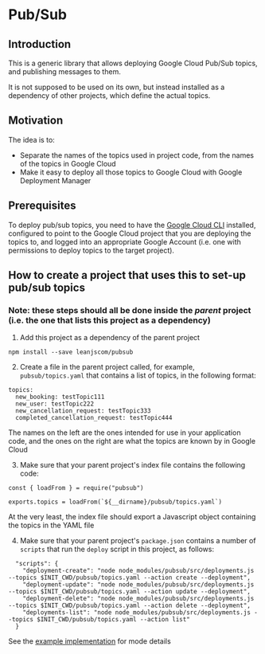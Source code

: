 # Pub/Sub


## Introduction

This is a generic library that allows deploying Google Cloud Pub/Sub topics, and publishing messages to them.

It is not supposed to be used on its own, but instead installed as a dependency of other projects, which define the actual topics.

## Motivation

The idea is to:

- Separate the names of the topics used in project code, from the names of the topics in Google Cloud
- Make it easy to deploy all those topics to Google Cloud with Google Deployment Manager


## Prerequisites

To deploy pub/sub topics, you need to have the [Google Cloud CLI](https://cloud.google.com/sdk/) installed, configured to point to the Google Cloud project that you are deploying the topics to, and logged into an appropriate Google Account (i.e. one with permissions to deploy topics to the target project).


## How to create a project that uses this to set-up pub/sub topics

### Note: these steps should all be done inside the *parent* project (i.e. the one that lists this project as a dependency)


1.  Add this project as a dependency of the parent project

```
npm install --save leanjscom/pubsub
```

2.  Create a file in the parent project called, for example, `pubsub/topics.yaml` that contains a list of topics, in the following format:

```
topics:
  new_booking: testTopic111
  new_user: testTopic222
  new_cancellation_request: testTopic333
  completed_cancellation_request: testTopic444

```
The names on the left are the ones intended for use in your application code, and the ones on the right are what the topics are known by in Google Cloud


3.  Make sure that your parent project's index file contains the following code:

```
const { loadFrom } = require("pubsub")

exports.topics = loadFrom(`${__dirname}/pubsub/topics.yaml`)
```
At the very least, the index file should export a Javascript object containing the topics in the YAML file


4.  Make sure that your parent project's `package.json` contains a number of `scripts` that run the `deploy` script in this project, as follows:

```
  "scripts": {
    "deployment-create": "node node_modules/pubsub/src/deployments.js --topics $INIT_CWD/pubsub/topics.yaml --action create --deployment",
    "deployment-update": "node node_modules/pubsub/src/deployments.js --topics $INIT_CWD/pubsub/topics.yaml --action update --deployment",
    "deployment-delete": "node node_modules/pubsub/src/deployments.js --topics $INIT_CWD/pubsub/topics.yaml --action delete --deployment",
    "deployments-list": "node node_modules/pubsub/src/deployments.js --topics $INIT_CWD/pubsub/topics.yaml --action list"
  }
```

See the [example implementation](https://github.com/leanjscom/pubsub/tree/master/examples/basic) for mode details

